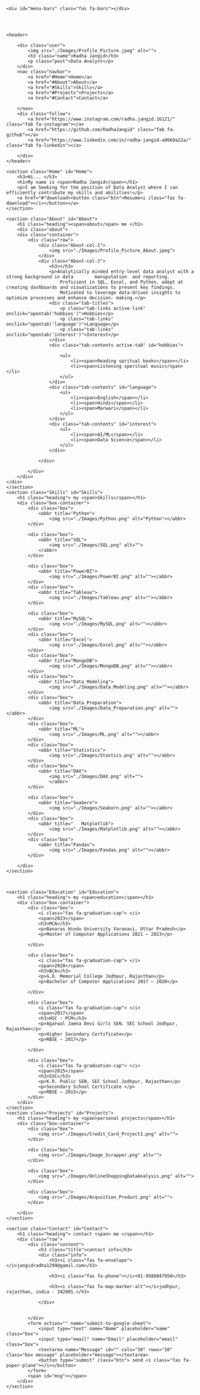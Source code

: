 <!DOCTYPE html>
<html>
<head>
	<meta charset="utf-8">
	<meta name="viewport" content="width=device-width, initial-scale=1">
	<title>Personal Portfoliyo</title>
	<link rel="stylesheet" href="https://cdnjs.cloudflare.com/ajax/libs/font-awesome/6.4.2/css/all.min.css">
	<link rel="stylesheet" type="text/css" href="./CSS/style.css">
</head>
<body>

	<div id="menu-bars" class="fas fa-bars"></div>




	<header>

		<div class="user">
			<img src="./Images/Profile_Picture.jpeg" alt="">
			<h3 class="name">Radha Jangid</h3>
			<p class="post">Data Analyst</p>
		</div>
		<nav class="navbar">
			<a href="#Home">Home</a>
			<a href="#About">About</a>
			<a href="#Skills">Skills</a>
			<a href="#Projects">Projects</a>
			<a href="#Contact">Contact</a>
			
		</nav>
		<div class="follow">
			<a href="https://www.instagram.com/radha.jangid.16121/" class="fab fa-instagram"></a>
			<a href="https://github.com/RadhaJangid" class="fab fa-github"></a>
			<a href="https://www.linkedin.com/in/radha-jangid-a0669a22a/" class="fab fa-linkedin"></a>
			
		</div>
	</header>

	<section class="Home" id="Home">
		<h3>Hi... </h3>
		<h1>My name is <span>Radha Jangid</span></h1>
		<p>I am Seeking for the position of Data Analyst where I can efficiently contribute my skills and abilities!</p>
		<a href="#"download><button class="btn">Resume<i class="fas fa-download"></i></button></a>    
	</section>

	<section class="About" id="About">
		<h1 class="heading"><span>about</span> me </h1>
		<div class="about">
		<div class="container">
			<div class="row">
				<div class="About-col-1">
					<img src="./Images/Profile_Picture_About.jpeg">
				</div>
				<div class="About-col-2">
					<h3></h3>
					<p>Analytically minded entry-level data analyst with a strong background in data 		manipulation  and reporting. 
						Proficient in SǪL, Excel, and Python, adept at creating dashboards and visualizations to present key findings. 
						Motivated to leverage data-driven insights to optimize processes and enhance decision- making.</p>
					<div class="tab-titles">
						<p class="tab-links active-link" onclick="opentab('hobbies')">Hobbies</p>
						<p class="tab-links" onclick="opentab('language')">Language</p>
						<p class="tab-links" onclick="opentab('interest')">Interest</p>
					</div>
					<div class="tab-contents active-tab" id="hobbies"> 
				
						<ul>
							<li><span>Reading spritual books</span></li>
							<li><span>Listening speritual music</span></li>
						</ul>
					</div>
					<div class="tab-contents" id="language">
						<ul>
							<li><span>English</span></li>
							<li><span>Hindi</span></li>
							<li><span>Marwari</span></li>
						</ul>
					</div>
					<div class="tab-contents" id="interest">
						<ul>
							<li><span>AI/ML</span></li>
							<li><span>Data Science</span></li>
						</ul>
					</div>
					
				</div>
				
			</div>
		</div>
	</div>
	</section>
	<section class="Skills" id="Skills">
		<h1 class="heading"> my <span>Skills</span></h1>
		<div class="box-container">
			<div class="box">
				<abbr title="Python">
					<img src="./Images/Python.png" alt="Python"></abbr>
			</div>

			<div class="box">
				<abbr title="SQL">
					<img src="./Images/SQL.png" alt="">
				</abbr>
			</div>

			<div class="box">
				<abbr title="PowerBI">
					<img src="./Images/PowerBI.png" alt=""></abbr>
			</div>
			<div class="box">
				<abbr title="Tableau">
					<img src="./Images/Tableau.png" alt=""></abbr>
			</div>

			<div class="box">
				<abbr title="MySQL">
					<img src="./Images/MySQL.png" alt=""></abbr>
			</div>
			<div class="box">
				<abbr title="Excel">
					<img src="./Images/Excel.png" alt=""></abbr>
			</div>
			<div class="box">
				<abbr title="MongoDB">
					<img src="./Images/MongoDB.png" alt=""></abbr>
			</div>
			<div class="box">
				<abbr title="Data_Modeling">
					<img src="./Images/Data_Modeling.png" alt=""></abbr>
			</div>
			<div class="box">
				<abbr title="Data_Preparation">
					<img src="./Images/Data_Preparation.png" alt=""></abbr>
			</div>
			<div class="box">
				<abbr title="ML">
					<img src="./Images/ML.png" alt=""></abbr>
			</div>
			<div class="box">
				<abbr title="Statistics">
					<img src="./Images/Stastics.png" alt=""></abbr>
			</div>
			<div class="box">
				<abbr title="DAX">
					<img src="./Images/DAX.png" alt="">
					</abbr>
			</div>
		
			<div class="box">
				<abbr title="Seaborn">
					<img src="./Images/Seaborn.png" alt=""></abbr>
			</div>
			<div class="box">
				<abbr title="	Matplotlib">
					<img src="./Images/Matplotlib.png" alt=""></abbr>
			</div>
			<div class="box">
				<abbr title="Pandas">
					<img src="./Images/Pandas.png" alt=""></abbr>
			</div>
			
		</div>
	</section>
		
		
		
	<section class="Education" id="Education">
		<h1 class="heading"> my <span>education</span></h1>
		<div class="box-container">
			<div class="box">
				<i class="fas fa-graduation-cap"> </i>
				<span>2023</span>
				<h3>MCA</h3>
				<p>Banaras Hindu University Varanasi, Uttar Pradesh</p>
	            <p>Master of Computer Applications 2021 – 2023</p>
				
			</div>

			<div class="box">
				<i class="fas fa-graduation-cap"> </i>
				<span>2020</span>
				<h3>BCA</h3>
				<p>G.D. Memorial College Jodhpur, Rajasthan</p>
	            <p>Bachelor of Computer Applications 2017 – 2020</p>
				
			</div>

			<div class="box">
				<i class="fas fa-graduation-cap"> </i>
				<span>2017</span>
				<h3>HSC : PCM</h3>
				<p>Agarwal Jamna Devi Girls SEN. SEC School Jodhpur, Rajasthan</p>
	            <p>Higher Secondary Certificate</p>
	            <p>RBSE – 2017</p>
				
			</div>

			<div class="box">
				<i class="fas fa-graduation-cap"> </i>
				<span>2015</span>
				<h3>SSC</h3>
				<p>K.R. Public SEN. SEC School Jodhpur, Rajasthan</p>
	            <p>Secondary School Certificate </p>
	            <p>RBSE – 2015</p>
			</div>
		</div>
	</section>
	<section class="Projects" id="Projects">
		<h1 class="heading"> my <span>personal projects</span></h1>
		<div class="box-container">
			<div class="box">
				<img src="./Images/Credit_Card_Project1.png" alt="">
			</div>

			<div class="box">
				<img src="./Images/Image_Scrapper.png" alt="">
			</div>

			<div class="box">
				<img src="./Images/OnlineShoppingDataAnalysis.png" alt="">
			</div>

			<div class="box">
				<img src="./Images/Acqusition_Product.png" alt="">
			</div>
			
		</div>
	</section>

	<section class="Contact" id="Contact">
		<h1 class="heading"> contact <span> me </span></h1>
		<div class="row">
			<div class="content">
				<h3 class="title">contact info</h3>
				<div class="info">
					<h3><i class="fas fa-envelope"></i>jangidradha1299@gamil.com</h3>

					<h3><i class="fas fa-phone"></i>+91-9588847950</h3>

					<h3><i class="fas fa-map-marker-alt"></i>jodhpur, rajasthan, india - 342001.</h3>
					
				</div>

				
			</div>
			<form action="" name="submit-to-google-sheet">
				<input type="text" name="Name" placeholder="name" class="box">
				<input type="email" name="Email" placeholder="email" class="box">
				<textarea name="Message" id="" cols="30" rows="10" class="box message" placeholder="message"></textarea>
				<button type="submit" class="btn"> send <i class="fas fa-paper-plane"></i></button>
			</form>
			<span id="msg"></span>
		</div>
	</section>




<script src="./JS/script.js"></script>
<script>
	var tablinks = document.getElementsByClassName("tab-links");
  var tabcontents = document.getElementsByClassName("tab-contents");

  function opentab(tabname){
  	for(tablink of tablinks){
  		tablink.classList.remove("active-link");

  	}

  	for(tabcontent of tabcontents){
  		tabcontent.classList.remove("active-tab");
  		
  	}
  	event.currentTarget.classList.add("active-link");
  	document.getElementById(tabname).classList.add("active-tab");
  }
</script>
</body>
</html>
